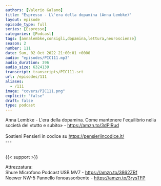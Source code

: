 ```yaml
---
authors: [Valerio Galano]
title: "Espresso - L\'era della dopamina (Anna Lembke)"
layout: episode
episode_type: full
series: [Espresso]
categories: [Podcast]
tags: [annalembke,consigli,dopamina,lettura,neuroscienze]
season: 2
number: 111
date: Sun, 02 Oct 2022 21:00:01 +0000
audio: "episodes/PIC111.mp3"
audio_duration: 396
audio_size: 6324139
transcript: transcripts/PIC111.srt
url: /episodes/111
aliases: 
  - /111
image: "covers/PIC111.png"
explicit: "false"
draft: false
type: podcast
---
```

Anna Lembke - L'era della dopamina. Come mantenere l'equilibrio nella società del «tutto e subito» - <a href="https://amzn.to/3dPlRud" rel="noopener">https://amzn.to/3dPlRud</a> <br />
<br />
Sostieni Pensieri in codice su <a href="https://pensieriincodice.it/" rel="noopener">https://pensieriincodice.it/</a> <br />
---<br />
<br />


{{< support >}}

Attrezzatura:<br />
Shure Microfono Podcast USB MV7 - <a href="https://amzn.to/3862ZRf" rel="noopener">https://amzn.to/3862ZRf</a> <br />
Neewer NW-5 Pannello fonoassorbente - <a href="https://amzn.to/3rysTFP" rel="noopener">https://amzn.to/3rysTFP</a> <br />
<br />






